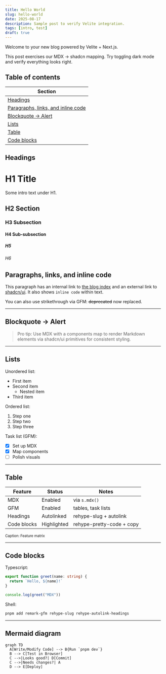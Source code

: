 ```yaml
---
title: Hello World
slug: hello-world
date: 2025-08-17
description: Sample post to verify Velite integration.
tags: [intro, test]
draft: true
---
```


Welcome to your new blog powered by Velite + Next.js.

This post exercises our MDX → shadcn mapping. Try toggling dark mode and verify everything looks right.

## Table of contents

| Section |
| --- |
| [Headings](#headings) |
| [Paragraphs, links, and inline code](#paragraphs-links-and-inline-code) |
| [Blockquote → Alert](#blockquote-alert) |
| [Lists](#lists) |
| [Table](#table) |
| [Code blocks](#code-blocks) |

## Headings

# H1 Title

Some intro text under H1.

## H2 Section

### H3 Subsection

#### H4 Sub-subsection

##### H5

###### H6

## Paragraphs, links, and inline code

This paragraph has an internal link to [the blog index](/blog) and an external link to [shadcn/ui](https://ui.shadcn.com/). It also shows `inline code` within text.

You can also use strikethrough via GFM: ~~deprecated~~ now replaced.

---

## Blockquote → Alert

> Pro tip: Use MDX with a components map to render Markdown elements via shadcn/ui primitives for consistent styling.

---

## Lists

Unordered list:

- First item
- Second item
  - Nested item
- Third item

Ordered list:

1. Step one
2. Step two
3. Step three

Task list (GFM):

- [x] Set up MDX
- [x] Map components
- [ ] Polish visuals

---

## Table

| Feature        | Status     | Notes |
| -------------- | ---------- | ----- |
| MDX            | Enabled    | via `s.mdx()` |
| GFM            | Enabled    | tables, task lists |
| Headings       | Autolinked | rehype-slug + autolink |
| Code blocks    | Highlighted| rehype-pretty-code + copy |

<small>Caption: Feature matrix</small>

---

## Code blocks

Typescript:

```ts
export function greet(name: string) {
  return `Hello, ${name}!`
}

console.log(greet("MDX"))
```

Shell:

```bash
pnpm add remark-gfm rehype-slug rehype-autolink-headings
```

---

## Mermaid diagram

```mermaid
graph TD
  A[Write/Modify Code] --> B{Run `pnpm dev`}
  B --> C[Test in Browser]
  C -->|Looks good?| D[Commit]
  C -->|Needs changes?| A
  D --> E[Deploy]
```
